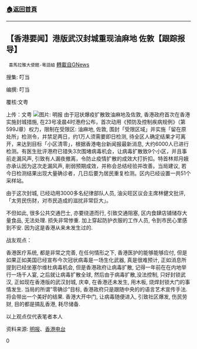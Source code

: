 ###  [:house:返回首頁](https://github.com/ourhimalayas/txt)
---

## 【香港要闻】港版武汉封城重现油麻地 佐敦【跟踪报导】
` 喜馬拉雅大使館-粵語組` [轉載自GNews](https://gnews.org/zh-hans/801510/)

搜集: 叮当

编撰: 叮当

覆核:文粤

上传：文粤
![]()![](https://gnews.org/wp-content/uploads/2021/01/0124-12image001-1.png)图片: 明报
由于冠状爆疫扩散致油麻地及佐敦, 香港政府首次在香港实施封城措施, 在23号凌晨4时港府公布，首次动用《预防及控制疾病规例》（第599J章）权力，限制在受限区: 油麻地, 佐敦, 围封「受限区域」并实施「留在原处所」检测令，并禁足两日，约1万人须需要即日检测, 待全区人确定结果才可离开，来达到目标​​「小区清零」，根据香港电台新闻报最新消息, 大约6000人已进行检测。有医生批评港府已错失3次围堵病毒机会，让病毒扩散致9个小区，并且事前走漏风声, 引致有人漏夜撤离，令防止疫情扩散的成效大打折扣。特首林郑月娥亦承认因为这次走漏风声, 削弱预期成效，并称会总结经验并改善。当局建议, 若今日检测结果出现大量确诊者，几日后要为居民重复检测。区内已经设置一共51个采样站。

由于这次封城, 已经动用3000多名纪律部队人员, 油尖旺区议会主席林健文批评, 「太劳民伤财，对市民造成的滋扰非常巨大」。

不但如此, 很多公共交通巴士, 亦要绕道而行, 引致交通阻塞, 区内食肆店铺储存大量食品, 无法处理. 损失非常惨重. 加上穿起防护衣服的工作人员, 令到市民心里感到不安. 因为这是香港从来未发生过的.

战友观点：

香港医疗系统, 都是非常之完善, 在任何情形之下, 香港医护的能够能够应付, 但是如果正如美国已经宣布今次冠状病毒是一场生化武器, 真是很难预计, 正如消息所提到已经坐塞尔维杜病毒机会, 但是香港政府让病毒扩散, 记得一年前在在内地举行一场千人宴, 之后就让病毒扩散全球, 然后由于病毒扩散,没法控制, 只好封锁武汉, 正如现在香港版的武汉封城, 庆幸, 在香港还未发生, 用木板, 烧焊封锁大门的事情发生. 当局的所谓”零确诊”目标, 香港政府只是跟随中央的的语言艺术宣传手法. 将会带出一个美好的结果. 香港大开中门, 让病毒随便进入, 引致社区爆发, 伤民劳财, 目的都是搞乱香港, 耗尽储备.

以上观点仅代表笔者本人

资料来源: [明报](https://news.mingpao.com/pns/%e8%a6%81%e8%81%9e/article/20210124/s00001/1611427649686/%e9%a6%96%e5%b0%81%e5%8d%80%e6%93%ac%e5%8d%b3%e6%97%a5%e6%aa%a2%e8%90%ac%e4%ba%ba-9%e5%b0%8f%e6%99%82%e9%a9%971-3-%e9%86%ab%e7%94%9f%e6%89%b9%e9%8c%af%e5%a4%b1%e5%9c%8d%e5%a0%b53%e6%99%82%e6%a9%9f-%e6%9e%97%e9%84%ad%e8%aa%8d%e8%b5%b0%e6%bc%8f%e9%a2%a8%e8%81%b2%e5%89%8a%e6%88%90%e6%95%88)、[香港电台](https://news.rthk.hk/rthk/ch/component/k2/1572045-20210124.htm?spTabChangeable=0)

0
